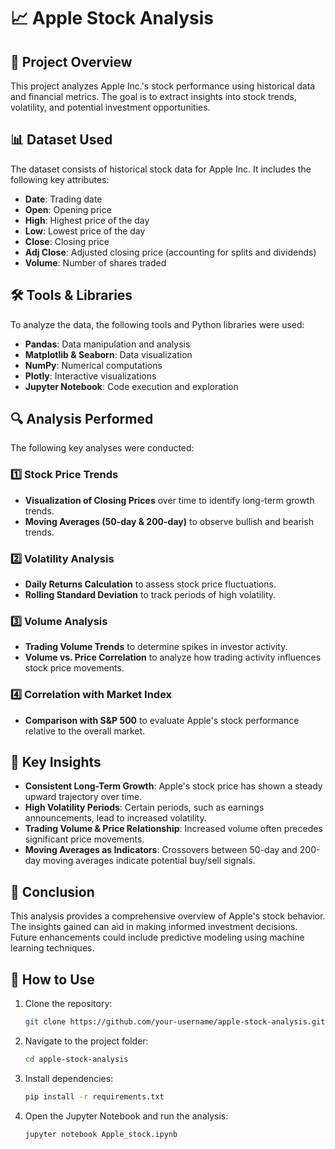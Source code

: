 # 📈 Apple Stock Analysis

## 📌 Project Overview
This project analyzes Apple Inc.'s stock performance using historical data and financial metrics. The goal is to extract insights into stock trends, volatility, and potential investment opportunities.

## 📊 Dataset Used
The dataset consists of historical stock data for Apple Inc. It includes the following key attributes:
- **Date**: Trading date
- **Open**: Opening price
- **High**: Highest price of the day
- **Low**: Lowest price of the day
- **Close**: Closing price
- **Adj Close**: Adjusted closing price (accounting for splits and dividends)
- **Volume**: Number of shares traded

## 🛠 Tools & Libraries
To analyze the data, the following tools and Python libraries were used:
- **Pandas**: Data manipulation and analysis
- **Matplotlib & Seaborn**: Data visualization
- **NumPy**: Numerical computations
- **Plotly**: Interactive visualizations
- **Jupyter Notebook**: Code execution and exploration

## 🔍 Analysis Performed
The following key analyses were conducted:

### 1️⃣ Stock Price Trends
- **Visualization of Closing Prices** over time to identify long-term growth trends.
- **Moving Averages (50-day & 200-day)** to observe bullish and bearish trends.

### 2️⃣ Volatility Analysis
- **Daily Returns Calculation** to assess stock price fluctuations.
- **Rolling Standard Deviation** to track periods of high volatility.

### 3️⃣ Volume Analysis
- **Trading Volume Trends** to determine spikes in investor activity.
- **Volume vs. Price Correlation** to analyze how trading activity influences stock price movements.

### 4️⃣ Correlation with Market Index
- **Comparison with S&P 500** to evaluate Apple's stock performance relative to the overall market.

## 📌 Key Insights
- **Consistent Long-Term Growth**: Apple's stock price has shown a steady upward trajectory over time.
- **High Volatility Periods**: Certain periods, such as earnings announcements, lead to increased volatility.
- **Trading Volume & Price Relationship**: Increased volume often precedes significant price movements.
- **Moving Averages as Indicators**: Crossovers between 50-day and 200-day moving averages indicate potential buy/sell signals.

## 🚀 Conclusion
This analysis provides a comprehensive overview of Apple's stock behavior. The insights gained can aid in making informed investment decisions. Future enhancements could include predictive modeling using machine learning techniques.

## 📜 How to Use
1. Clone the repository:
   ```bash
   git clone https://github.com/your-username/apple-stock-analysis.git
   ```
2. Navigate to the project folder:
   ```bash
   cd apple-stock-analysis
   ```
3. Install dependencies:
   ```bash
   pip install -r requirements.txt
   ```
4. Open the Jupyter Notebook and run the analysis:
   ```bash
   jupyter notebook Apple_stock.ipynb
   ```
